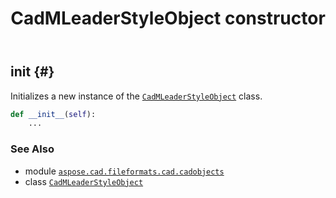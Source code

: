 ﻿---
title: CadMLeaderStyleObject constructor
second_title: Aspose.CAD for Python via .NET API References
description: 
type: docs
weight: 10
url: /python-net/aspose.cad.fileformats.cad.cadobjects/cadmleaderstyleobject/__init__/
is_root: false
---

## __init__ {#}

Initializes a new instance of the [`CadMLeaderStyleObject`](/cad/python-net/aspose.cad.fileformats.cad.cadobjects/cadmleaderstyleobject) class.



```python
def __init__(self):
    ...
```





### See Also
* module [`aspose.cad.fileformats.cad.cadobjects`](../../)
* class [`CadMLeaderStyleObject`](/cad/python-net/aspose.cad.fileformats.cad.cadobjects/cadmleaderstyleobject)
